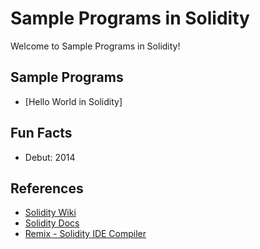 # Sample Programs in Solidity

Welcome to Sample Programs in Solidity!

## Sample Programs

- [Hello World in Solidity]

## Fun Facts

- Debut: 2014

## References

- [Solidity Wiki](https://en.wikipedia.org/wiki/Solidity)
- [Solidity Docs](http://solidity.readthedocs.io/en/v0.4.24/)
- [Remix - Solidity IDE Compiler](http://remix.ethereum.org/)
